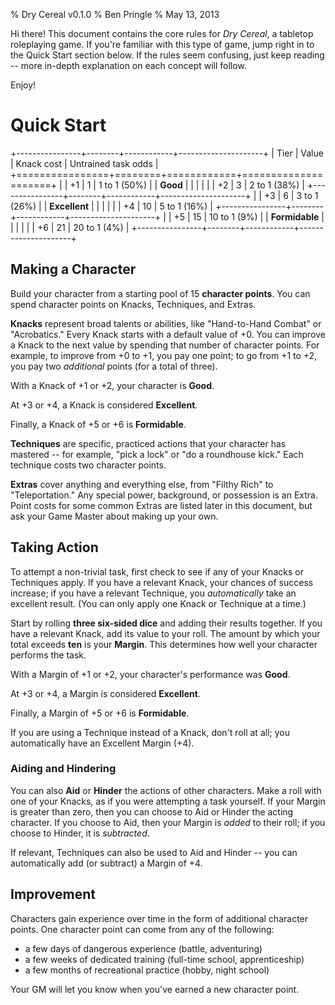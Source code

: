 % Dry Cereal v0.1.0
% Ben Pringle
% May 13, 2013

Hi there! This document contains the core rules for *Dry Cereal*, a tabletop
roleplaying game.  If you're familiar with this type of game, jump right in to
the Quick Start section below. If the rules seem confusing, just keep
reading -- more in-depth explanation on each concept will follow.

Enjoy!

Quick Start
===========

+----------------+--------+------------+---------------------+
| Tier           | Value  | Knack cost | Untrained task odds |
+================+========+============+=====================+
|                | +1     | 1          |  1 to 1 (50%)       |
| **Good**       |        |            |                     |
|                | +2     | 3          |  2 to 1 (38%)       |
+----------------+--------+------------+---------------------+
|                | +3     | 6          |  3 to 1 (26%)       |
| **Excellent**  |        |            |                     |
|                | +4     | 10         |  5 to 1 (16%)       |
+----------------+--------+------------+---------------------+
|                | +5     | 15         |  10 to 1 (9%)       |
| **Formidable** |        |            |                     |
|                | +6     | 21         |  20 to 1 (4%)       |
+----------------+--------+------------+---------------------+

Making a Character
------------------

Build your character from a starting pool of 15 **character points**. You can
spend character points on Knacks, Techniques, and Extras.

**Knacks** represent broad talents or abilities, like "Hand-to-Hand Combat" or
"Acrobatics." Every Knack starts with a default value of +0. You can improve a
Knack to the next value by spending that number of character points.  For
example, to improve from +0 to +1, you pay one point; to go from +1 to +2, you
pay two *additional* points (for a total of three).

With a Knack of +1 or +2, your character is **Good**.

At +3 or +4, a Knack is considered **Excellent**.

Finally, a Knack of +5 or +6 is **Formidable**.

**Techniques** are specific, practiced actions that your character has mastered
-- for example, "pick a lock" or "do a roundhouse kick." Each technique costs
two character points.

**Extras** cover anything and everything else, from "Filthy Rich" to
"Teleportation." Any special power, background, or possession is an Extra.
Point costs for some common Extras are listed later in this document, but ask
your Game Master about making up your own.

Taking Action
-------------

To attempt a non-trivial task, first check to see if any of your Knacks or
Techniques apply. If you have a relevant Knack, your chances of success
increase; if you have a relevant Technique, you *automatically* take an
excellent result. (You can only apply one Knack or Technique at a time.)

Start by rolling **three six-sided dice** and adding their results together. If
you have a relevant Knack, add its value to your roll.  The amount by which
your total exceeds **ten** is your **Margin**. This determines how well your
character performs the task.

With a Margin of +1 or +2, your character's performance was **Good**.

At +3 or +4, a Margin is considered **Excellent**.

Finally, a Margin of +5 or +6 is **Formidable**.

If you are using a Technique instead of a Knack, don't roll at all; you
automatically have an Excellent Margin (+4).

### Aiding and Hindering

You can also **Aid** or **Hinder** the actions of other characters. Make a roll
with one of your Knacks, as if you were attempting a task yourself. If your
Margin is greater than zero, then you can choose to Aid or Hinder the acting
character. If you choose to Aid, then your Margin is *added* to their roll; if
you choose to Hinder, it is *subtracted*.

If relevant, Techniques can also be used to Aid and Hinder -- you can
automatically add (or subtract) a Margin of +4.

Improvement
-----------

Characters gain experience over time in the form of additional character
points. One character point can come from any of the following:

- a few days of dangerous experience (battle, adventuring)
- a few weeks of dedicated training (full-time school, apprenticeship)
- a few months of recreational practice (hobby, night school)

Your GM will let you know when you've earned a new character point.

